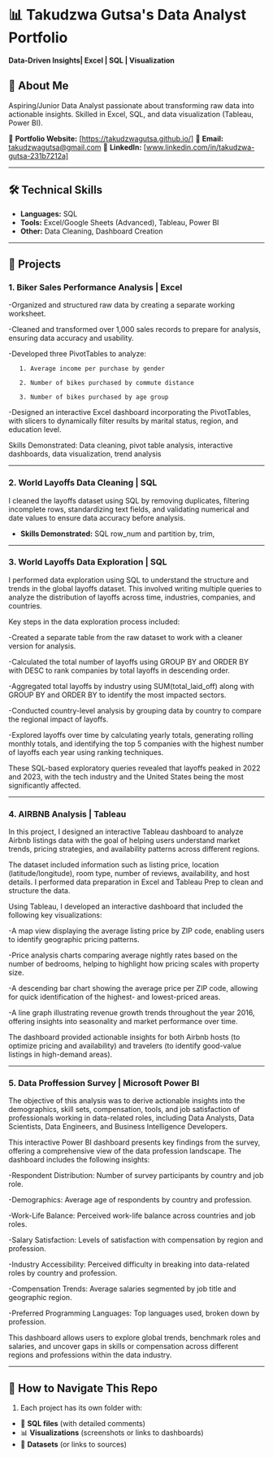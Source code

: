 # 📊 Takudzwa Gutsa's Data Analyst Portfolio

**Data-Driven Insights| Excel | SQL | Visualization**


## 👋 About Me
Aspiring/Junior Data Analyst passionate about transforming raw data into actionable insights. Skilled in Excel, SQL, and data visualization (Tableau, Power BI). 

🔗 **Portfolio Website:** [https://takudzwagutsa.github.io/]
📧 **Email:** takudzwagutsa@gmail.com
💼 **LinkedIn:** [www.linkedin.com/in/takudzwa-gutsa-231b7212a]

---

## 🛠️ Technical Skills
- **Languages:** SQL
- **Tools:** Excel/Google Sheets (Advanced), Tableau, Power BI
- **Other:** Data Cleaning, Dashboard Creation

---

## 📂 Projects

### 1. Biker Sales Performance Analysis | Excel

-Organized and structured raw data by creating a separate working worksheet.

-Cleaned and transformed over 1,000 sales records to prepare for analysis, ensuring data accuracy and usability.

-Developed three PivotTables to analyze:

       1. Average income per purchase by gender
   
       2. Number of bikes purchased by commute distance
   
       3. Number of bikes purchased by age group
   
-Designed an interactive Excel dashboard incorporating the PivotTables, with slicers to dynamically filter results by marital status, region, and education level.

Skills Demonstrated: Data cleaning, pivot table analysis, interactive dashboards, data visualization, trend analysis


---

### 2. World Layoffs Data Cleaning | SQL

I cleaned the layoffs dataset using SQL by removing duplicates, filtering incomplete rows, standardizing text fields, and validating numerical and date values to ensure data accuracy before analysis.
- **Skills Demonstrated:** SQL row_num and partition by, trim, 

---

### 3. World Layoffs Data Exploration | SQL

I performed data exploration using SQL to understand the structure and trends in the global layoffs dataset. This involved writing multiple queries to analyze the distribution of layoffs across time, industries, companies, and countries.

Key steps in the data exploration process included:

-Created a separate table from the raw dataset to work with a cleaner version for analysis.

-Calculated the total number of layoffs using GROUP BY and ORDER BY with DESC to rank companies by total layoffs in descending order.

-Aggregated total layoffs by industry using SUM(total_laid_off) along with GROUP BY and ORDER BY to identify the most impacted sectors.

-Conducted country-level analysis by grouping data by country to compare the regional impact of layoffs.

-Explored layoffs over time by calculating yearly totals, generating rolling monthly totals, and identifying the top 5 companies with the highest number of layoffs each year using ranking techniques.

These SQL-based exploratory queries revealed that layoffs peaked in 2022 and 2023, with the tech industry and the United States being the most significantly affected.

---

### 4. AIRBNB Analysis | Tableau

In this project, I designed an interactive Tableau dashboard to analyze Airbnb listings data with the goal of helping users understand market trends, pricing strategies, and availability patterns across different regions.

The dataset included information such as listing price, location (latitude/longitude), room type, number of reviews, availability, and host details. I performed data preparation in Excel and Tableau Prep to clean and structure the data.

Using Tableau, I developed an interactive dashboard that included the following key visualizations:

-A map view displaying the average listing price by ZIP code, enabling users to identify geographic pricing patterns.

-Price analysis charts comparing average nightly rates based on the number of bedrooms, helping to highlight how pricing scales with property size.

-A descending bar chart showing the average price per ZIP code, allowing for quick identification of the highest- and lowest-priced areas.

-A line graph illustrating revenue growth trends throughout the year 2016, offering insights into seasonality and market performance over time.

The dashboard provided actionable insights for both Airbnb hosts (to optimize pricing and availability) and travelers (to identify good-value listings in high-demand areas).

---

### 5. Data Proffession Survey | Microsoft Power BI

The objective of this analysis was to derive actionable insights into the demographics, skill sets, compensation, tools, and job satisfaction of professionals working in data-related roles, including Data Analysts, Data Scientists, Data Engineers, and Business Intelligence Developers.

This interactive Power BI dashboard presents key findings from the survey, offering a comprehensive view of the data profession landscape. The dashboard includes the following insights:

-Respondent Distribution: Number of survey participants by country and job role.

-Demographics: Average age of respondents by country and profession.

-Work-Life Balance: Perceived work-life balance across countries and job roles.

-Salary Satisfaction: Levels of satisfaction with compensation by region and profession.

-Industry Accessibility: Perceived difficulty in breaking into data-related roles by country and profession.

-Compensation Trends: Average salaries segmented by job title and geographic region.

-Preferred Programming Languages: Top languages used, broken down by profession.

This dashboard allows users to explore global trends, benchmark roles and salaries, and uncover gaps in skills or compensation across different regions and professions within the data industry.

---

## 📝 How to Navigate This Repo
1. Each project has its own folder with:
- 📄 **SQL files** (with detailed comments)
- 📊 **Visualizations** (screenshots or links to dashboards)
- 📂 **Datasets** (or links to sources)



